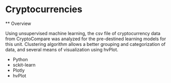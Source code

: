 # Cryptocurrencies

** Overview

Using unsupervised machine learning, the csv file of cryptocurrency data from CryptoCompare was analyzed for the pre-destined learning models for this unit. Clustering algorithm allows a better grouping and categorization of data, and several means of visualization using hvPlot. 

- Python
- sckit-learn
- Plotly
- hvPlot

